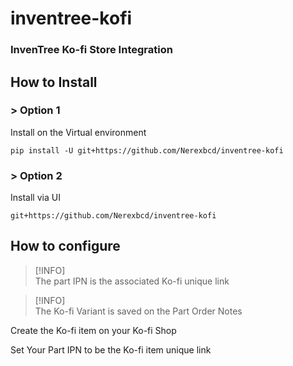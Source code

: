 # inventree-kofi
### InvenTree Ko-fi Store Integration

## How to Install
### > Option 1
Install on the Virtual environment 
```shell
pip install -U git+https://github.com/Nerexbcd/inventree-kofi
```

### > Option 2
Install via UI
```
git+https://github.com/Nerexbcd/inventree-kofi
```

## How to configure

> [!INFO]   
> The part IPN is the associated Ko-fi unique link

> [!INFO]   
> The Ko-fi Variant is saved on the Part Order Notes

Create the Ko-fi item on your Ko-fi Shop

Set Your Part IPN to be the Ko-fi item unique link

